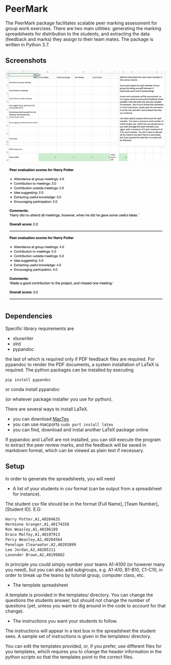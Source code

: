 PeerMark
========

The PeerMark package facilitates scalable peer marking assessment for group work
exercises. There are two main utilities: generating the marking spreadsheets for
distribution to the students, and extracting the data (feedback and marks) they
assign to their team mates. The package is written in Python 3.7.

Screenshots
-----------

![Generated Spreadsheet](screenshots/generated_spreadsheet.png)

![Harvested Feedback](screenshots/harvested_feedback.png)

Dependencies
------------

Specific library requirements are

* xlsxwriter
* xlrd
* pypandoc

the last of which is required only if PDF feedback files are required. For
pypandoc to render the PDF documents, a system installation of LaTeX is
required. The python packages can be installed by executing 

    pip install pypandoc

or
    conda install pypandoc

(or whatever package installer you use for python).

There are several ways to install LaTeX.

* you can download [MacTex](http://www.tug.org/mactex/downloading.html) 
* you can use macports `sudo port install latex`
* you can find, download and instal another LaTeX package online

If pypandoc and LaTeX are not installed, you can still execute the program to
extract the peer review marks, and the feedback will be saved in markdown
format, which can be viewed as plain text if necessary. 

Setup
---------

In order to generate the spreadsheets, you will need

* A list of your students in csv format (can be output from a spreadsheet for
   instance).

The student csv file should be in the format [Full Name], [Team Number],
[Student ID]. E.G:

    Harry Potter,A1,40204635
    Hermione Granger,A1,40174358
    Ron Weasley,A1,40196189
    Draco Malfoy,A1,40197913
    Percy Weasley,A2,40204564
    Penelope Clearwater,A2,40203899
    Lee Jordan,A2,40205211
    Lavender Brown,A2,40199802

In principle you could simply number your teams A1-A100 (or however many you
need), but you can also add subgroups, e.g. A1-A10, B1-B10, C1-C10, in order to
break up the teams by tutorial group, computer class, etc.

* The template spreadsheet

A template is provided in the templates/ directory. You can change the questions
the students answer, but should not change the number of questions (yet, unless you
want to dig around in the code to account for that change). 

* The instructions you want your students to follow. 

The instructions will appear in a text box in the spreadsheet the student sees.
A sample set of instructions is given in the templates/ directory. 

You can edit the templates provided, or, if you prefer, use different files for
you templates, which requires you to change the header information in the python
scripts so that the templates point to the correct files. 

